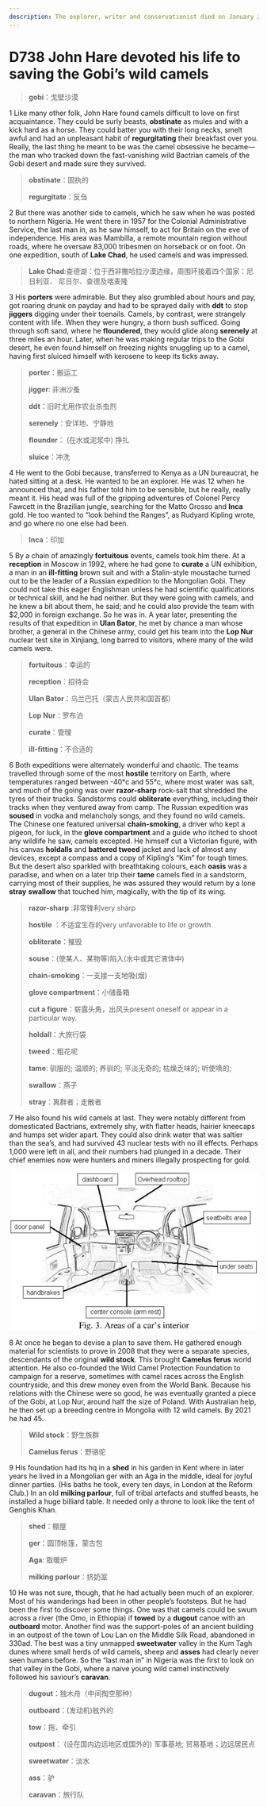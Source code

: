 ```yaml
---
description: The explorer, writer and conservationist died on January 28th, aged 87
---
```


# D738 John Hare devoted his life to saving the Gobi’s wild camels
> **gobi**：戈壁沙漠
 > 

1 Like many other folk, John Hare found camels difficult to love on first acquaintance. They could be surly beasts, **obstinate** as mules and with a kick hard as a horse. They could batter you with their long necks, smelt awful and had an unpleasant habit of **regurgitating** their breakfast over you. Really, the last thing he meant to be was the camel obsessive he became—the man who tracked down the fast-vanishing wild Bactrian camels of the Gobi desert and made sure they survived.

> **obstinate**：固执的
>
> **regurgitate**：反刍
>

2 But there was another side to camels, which he saw when he was posted to northern Nigeria. He went there in 1957 for the Colonial Administrative Service, the last man in, as he saw himself, to act for Britain on the eve of independence. His area was Mambilla, a remote mountain region without roads, where he oversaw 83,000 tribesmen on horseback or on foot. On one expedition, south of **Lake Chad**, he used camels and was impressed.

> **Lake Chad**:查德湖：位于西非撒哈拉沙漠边缘，周围环接着四个国家：尼日利亚、 尼日尔、查德及喀麦隆
>

3 His **porters** were admirable. But they also grumbled about hours and pay, got roaring drunk on payday and had to be sprayed daily with **ddt** to stop **jiggers** digging under their toenails. Camels, by contrast, were strangely content with life. When they were hungry, a thorn bush sufficed. Going through soft sand, where he **floundered**, they would glide along **serenely** at three miles an hour. Later, when he was making regular trips to the Gobi desert, he even found himself on freezing nights snuggling up to a camel, having first sluiced himself with kerosene to keep its ticks away.

> **porter**：搬运工
>
> **jigger**: 非洲沙蚤
>
> **ddt**：旧时尤用作农业杀虫剂
>
> **serenely**：安详地、宁静地
>
> **flounder**： (在水或泥浆中) 挣扎
>
> **sluice**：冲洗
>

4 He went to the Gobi because, transferred to Kenya as a UN bureaucrat, he hated sitting at a desk. He wanted to be an explorer. He was 12 when he announced that, and his father told him to be sensible, but he really, really meant it. His head was full of the gripping adventures of Colonel Percy Fawcett in the Brazilian jungle, searching for the Matto Grosso and **Inca** gold. He too wanted to “look behind the Ranges”, as Rudyard Kipling wrote, and go where no one else had been.

> **Inca**：印加
>

5 By a chain of amazingly **fortuitous** events, camels took him there. At a **reception** in Moscow in 1992, where he had gone to **curate** a UN exhibition, a man in an **ill-fitting** brown suit and with a Stalin-style moustache turned out to be the leader of a Russian expedition to the Mongolian Gobi. They could not take this eager Englishman unless he had scientific qualifications or technical skill, and he had neither. But they were going with camels, and he knew a bit about them, he said; and he could also provide the team with $2,000 in foreign exchange. So he was in. A year later, presenting the results of that expedition in **Ulan Bator**, he met by chance a man whose brother, a general in the Chinese army, could get his team into the **Lop Nur** nuclear test site in Xinjiang, long barred to visitors, where many of the wild camels were.

> **fortuitous**：幸运的
>
> **reception**：招待会
>
> **Ulan Bator**：乌兰巴托（蒙古人民共和国首都）
>
> **Lop Nur**：罗布泊
>
> **curate**：管理
>
> **ill-fitting**：不合适的
>

6 Both expeditions were alternately wonderful and chaotic. The teams travelled through some of the most **hostile** territory on Earth, where temperatures ranged between -40°c and 55°c, where most water was salt, and much of the going was over **razor-sharp** rock-salt that shredded the tyres of their trucks. Sandstorms could **obliterate** everything, including their tracks when they ventured away from camp. The Russian expedition was **soused** in vodka and melancholy songs, and they found no wild camels. The Chinese one featured universal **chain-smoking**, a driver who kept a pigeon, for luck, in the **glove compartment** and a guide who itched to shoot any wildlife he saw, camels excepted. He himself cut a Victorian figure, with his canvas **holdalls** and **battered tweed** jacket and lack of almost any devices, except a compass and a copy of Kipling’s “Kim” for tough times. But the desert also sparkled with breathtaking colours, each **oasis** was a paradise, and when on a later trip their **tame** camels fled in a sandstorm, carrying most of their supplies, he was assured they would return by a lone **stray** **swallow** that touched him, magically, with the tip of its wing.

> **razor-sharp** :非常锋利very sharp
>
> **hostile** ：不适宜生存的very unfavorable to life or growth
>
> **obliterate**：摧毁
>
> **souse**：(使某人、某物等)陷入(水中或其它液体中)
>
> **chain-smoking**：一支接一支地吸(烟)
>
> **glove compartment**：小储备箱
>
> **cut a figure**：崭露头角，出风头present oneself or appear in a particular way.
>
> **holdall**：大旅行袋
>
> **tweed**：粗花呢
>
> **tame**: 驯服的; 温顺的; 养驯的; 平淡无奇的; 枯燥乏味的; 听使唤的;
>
> **swallow**：燕子
>
> **stray**：离群者；走散者
>

7 He also found his wild camels at last. They were notably different from domesticated Bactrians, extremely shy, with flatter heads, hairier kneecaps and humps set wider apart. They could also drink water that was saltier than the sea’s, and had survived 43 nuclear tests with no ill effects. Perhaps 1,000 were left in all, and their numbers had plunged in a decade. Their chief enemies now were hunters and miners illegally prospecting for gold.

![](./img/boxcnlXTn5GnGdY8Ryytt79b0Og.png)

8 At once he began to devise a plan to save them. He gathered enough material for scientists to prove in 2008 that they were a separate species, descendants of the original **wild stock**. This brought **Camelus ferus** world attention. He also co-founded the Wild Camel Protection Foundation to campaign for a reserve, sometimes with camel races across the English countryside, and this drew money even from the World Bank. Because his relations with the Chinese were so good, he was eventually granted a piece of the Gobi, at Lop Nur, around half the size of Poland. With Australian help, he then set up a breeding centre in Mongolia with 12 wild camels. By 2021 he had 45.

> **Wild stock**：野生族群
>
> **Camelus ferus**：野骆驼
>

9 His foundation had its hq in a **shed** in his garden in Kent where in later years he lived in a Mongolian ger with an Aga in the middle, ideal for joyful dinner parties. (His baths he took, every ten days, in London at the Reform Club.) In an old **milking parlour**, full of tribal artefacts and stuffed beasts, he installed a huge billiard table. It needed only a throne to look like the tent of Genghis Khan.

> **shed**：棚屋
>
> **ger**：圆顶帐篷，蒙古包
>
> **Aga**:  取暖炉
>
> **milking parlour**：挤奶室
>

10 He was not sure, though, that he had actually been much of an explorer. Most of his wanderings had been in other people’s footsteps. But he had been the first to discover some things. One was that camels could be swum across a river (the Omo, in Ethiopia) if **towed** by a **dugout** canoe with an **outboard** motor. Another find was the support-poles of an ancient building in an outpost of the town of Lou Lan on the Middle Silk Road, abandoned in 330ad. The best was a tiny unmapped **sweetwater** valley in the Kum Tagh dunes where small herds of wild camels, sheep and **asses** had clearly never seen humans before. So the “last man in” in Nigeria was the first to look on that valley in the Gobi, where a naive young wild camel instinctively followed his saviour’s **caravan**.

> **dugout**：独木舟（中间掏空那种）
>
> **outboard**：(发动机)舷外的
>
> **tow**：拖、牵引
>
> **outpost**： (设在国内边远地区或国外的) 军事基地; 贸易基地；边远居民点
>
> **sweetwater**：淡水
>
> **ass**：驴
>
> **caravan**：旅行队
>

